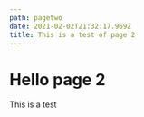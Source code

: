 ```yaml
---
path: pagetwo
date: 2021-02-02T21:32:17.969Z
title: This is a test of page 2
---
```

# Hello page 2

This is a test